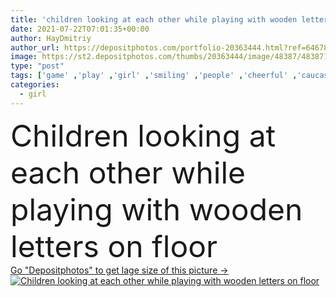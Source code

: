 ```yaml
---
title: 'children looking at each other while playing with wooden letters on floor '
date: 2021-07-22T07:01:35+00:00
author: HayDmitriy
author_url: https://depositphotos.com/portfolio-20363444.html?ref=64678756
image: https://st2.depositphotos.com/thumbs/20363444/image/48387/483871324/api_thumb_450.jpg?forcejpeg=true
type: "post"
tags: ['game' ,'play' ,'girl' ,'smiling' ,'people' ,'cheerful' ,'caucasian' ,'wooden' ,'boy' ,'children' ,'kids' ,'kindergarten' ,'preschool' ,'emotion' ,'center' ,'nursery' ,'school' ,'development' ,'curly' ,'together' ,'learning' ,'education' ,'indoors' ,'floor' ,'alternative' ,'skill' ,'letters' ,'positive' ,'classroom' ,'alphabet' ,'redhead' ,'preschoolers' ,'cognitive' ,'Montessori' ,'red hair' ,'look at each other' ]
categories: 
  - girl
---
```

<div aling="center">
            <font size="60"> Children looking at each other while playing with wooden letters on floor</font>   
</div>
<div>
    <a href='https://st2.depositphotos.com/thumbs/20363444/image/48387/483871324/api_thumb_450.jpg?forcejpeg=true?ref=64678756' target=_blank > Go "Depositphotos" to get lage size of this picture ->
        <img href='https://st2.depositphotos.com/thumbs/20363444/image/48387/483871324/api_thumb_450.jpg?forcejpeg=true?ref=64678756' src='https://st2.depositphotos.com/20363444/48387/i/950/depositphotos_483871324-stock-photo-children-looking-each-other-while.jpg?forcejpeg=true' alt='Children looking at each other while playing with wooden letters on floor' >
    </a>
</div>
